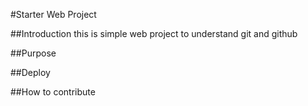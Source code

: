#Starter Web Project

##Introduction
this is simple web project to understand git and github


##Purpose

##Deploy

##How to contribute